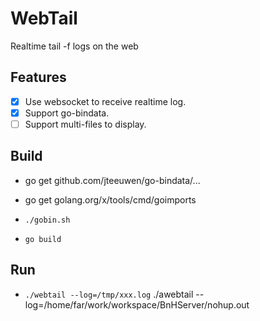 # WebTail

Realtime tail -f logs on the web

## Features
- [x] Use websocket to receive realtime log.
- [x] Support go-bindata.
- [ ] Support multi-files to display.

## Build

* go get github.com/jteeuwen/go-bindata/...
* go get golang.org/x/tools/cmd/goimports

* `./gobin.sh`
* `go build`

## Run

* `./webtail --log=/tmp/xxx.log`
./awebtail --log=/home/far/work/workspace/BnHServer/nohup.out
